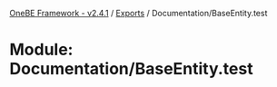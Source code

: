 [OneBE Framework - v2.4.1](../README.md) / [Exports](../modules.md) / Documentation/BaseEntity.test

# Module: Documentation/BaseEntity.test
